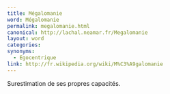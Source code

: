 ```yaml
---
title: Mégalomanie
word: Mégalomanie
permalink: megalomanie.html
canonical: http://lachal.neamar.fr/Megalomanie
layout: word
categories:
synonyms:
  - Egocentrique
link: http://fr.wikipedia.org/wiki/M%C3%A9galomanie
---
```


Surestimation de ses propres capacités.

